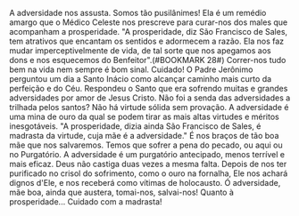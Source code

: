 A adversidade nos assusta. Somos tão pusilânimes! Ela é um remédio amargo que o Médico Celeste nos prescreve para curar-nos dos males que acompanham a prosperidade. "A prosperidade, diz São Francisco de Sales, tem atrativos que encantam os sentidos e adormecem a razão. Ela nos faz mudar imperceptivelmente de vida, de tal sorte que nos apegamos aos dons e nos esquecemos do Benfeitor".(#BOOKMARK 28#) Correr-nos tudo bem na vida nem sempre é bom sinal. Cuidado! O Padre Jerônimo perguntou um dia a Santo Inácio como alcançar caminho mais curto da perfeição e do Céu. Respondeu o Santo que era sofrendo muitas e grandes adversidades por amor de Jesus Cristo. Não foi a senda das adversidades a trilhada pelos santos? Não há virtude sólida sem provação. A adversidade é uma mina de ouro da qual se podem tirar as mais altas virtudes e méritos inesgotáveis. "A prosperidade, dizia ainda São Francisco de Sales, é madrasta da virtude, cuja mãe é a adversidade." É nos braços de tão boa mãe que nos salvaremos. Temos que sofrer a pena do pecado, ou aqui ou no Purgatório. A adversidade é um purgatório antecipado, menos terrível e mais eficaz. Deus não castiga duas vezes a mesma falta. Depois de nos ter purificado no crisol do sofrimento, como o ouro na fornalha, Ele nos achará dignos d'Ele, e nos receberá como vítimas de holocausto. Ó adversidade, mãe boa, ainda que austera, tomai-nos, salvai-nos! Quanto à prosperidade\... Cuidado com a madrasta!